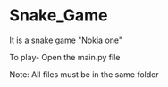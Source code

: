 # Snake_Game
It is a snake game "Nokia one"

To play-
Open the main.py file

Note: All files must be in the same folder

